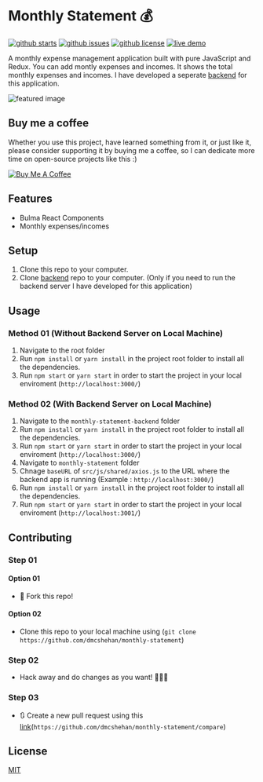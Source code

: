 # Monthly Statement 💰

[![github starts](https://img.shields.io/github/stars/dmcshehan/monthly-statement)](https://github.com/dmcshehan/monthly-statement/stargazers) [![github issues](https://img.shields.io/github/issues/dmcshehan/monthly-statement)](https://github.com/dmcshehan/monthly-statement/issues) [![github license](https://img.shields.io/github/license/dmcshehan/monthly-statement)](https://github.com/dmcshehan/monthly-statement/blob/master/LICENSE.md) [![live demo](https://img.shields.io/badge/Demo-online-success?logo=netlify&style=plastic)](https://monthlystmt.netlify.app/)

A monthly expense management application built with pure JavaScript and Redux. You can add montly expenses and incomes. It shows the total monthly expenses and incomes. I have developed a seperate [backend](https://github.com/dmcshehan/monthly-statement-backend) for this application.

![featured image](https://i.imgur.com/UXTKfYB.png)

## Buy me a coffee

Whether you use this project, have learned something from it, or just like it, please consider supporting it by buying me a coffee, so I can dedicate more time on open-source projects like this :)

<a href="https://www.buymeacoffee.com/dmcshehan" target="_blank"><img src="https://www.buymeacoffee.com/assets/img/custom_images/orange_img.png" alt="Buy Me A Coffee" style="height: auto !important;width: auto !important;" ></a>

## Features

- Bulma React Components
- Monthly expenses/incomes

## Setup

1.  Clone this repo to your computer.
2.  Clone [backend](https://github.com/dmcshehan/monthly-statement-backend) repo to your computer. (Only if you need to run the backend server I have developed for this application)

## Usage

### Method 01 (Without Backend Server on Local Machine)

1.  Navigate to the root folder
2.  Run `npm install` or `yarn install` in the project root folder to install all the dependencies.
3.  Run `npm start` or `yarn start` in order to start the project in your local enviroment (`http://localhost:3000/`)

### Method 02 (With Backend Server on Local Machine)

1.  Navigate to the `monthly-statement-backend` folder
2.  Run `npm install` or `yarn install` in the project root folder to install all the dependencies.
3.  Run `npm start` or `yarn start` in order to start the project in your local enviroment (`http://localhost:3000/`)
4.  Navigate to `monthly-statement` folder
5.  Chnage `baseURL` of `src/js/shared/axios.js` to the URL where the backend app is running (Example : `http://localhost:3000/`)
6.  Run `npm install` or `yarn install` in the project root folder to install all the dependencies.
7.  Run `npm start` or `yarn start` in order to start the project in your local enviroment (`http://localhost:3001/`)

## Contributing

### Step 01

#### Option 01

- 🍴 Fork this repo!

#### Option 02

- Clone this repo to your local machine using (`git clone https://github.com/dmcshehan/monthly-statement`)

### Step 02

- Hack away and do changes as you want! 🔨🔨🔨

### Step 03

- 🔃 Create a new pull request using this [link](https://github.com/dmcshehan/monthly-statement/compare)(`https://github.com/dmcshehan/monthly-statement/compare`)

## License

[MIT](https://github.com/dmcshehan/monthly-statement/blob/master/LICENSE.md)
